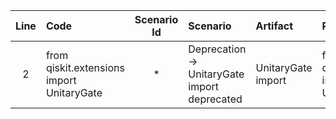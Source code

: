 | Line | Code | Scenario Id | Scenario | Artifact | Refactoring |
| :--: | :--- | :---------: | :------- | :------- | :---------- |
| 2 | from qiskit.extensions import UnitaryGate | * | Deprecation -> UnitaryGate import deprecated | UnitaryGate import | from qiskit.circuit.library import UnitaryGate |